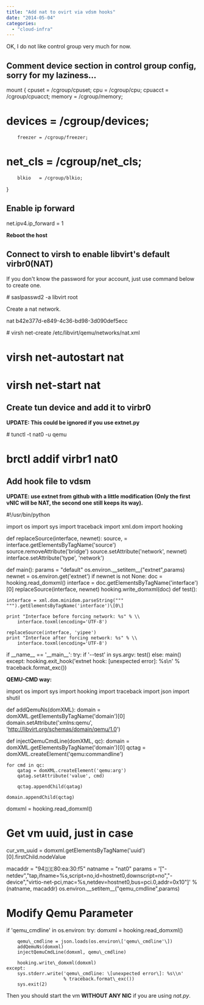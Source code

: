 ```yaml
---
title: "Add nat to ovirt via vdsm hooks"
date: "2014-05-04"
categories: 
  - "cloud-infra"
---
```


OK, I do not like control group very much for now.

## Comment device section in control group config, sorry for my laziness...

mount {
        cpuset  = /cgroup/cpuset;
        cpu     = /cgroup/cpu;
        cpuacct = /cgroup/cpuacct;
        memory  = /cgroup/memory;
#       devices = /cgroup/devices;
        freezer = /cgroup/freezer;
#       net\_cls = /cgroup/net\_cls;
        blkio   = /cgroup/blkio;
}

## Enable ip forward

net.ipv4.ip\_forward = 1

**Reboot the host**

## Connect to virsh to enable libvirt's default virbr0(NAT)

If you don't know the password for your account, just use command below to create one.

\# saslpasswd2 -a libvirt root

Create a nat network.

 nat
  b42e377d-e849-4c36-bd98-3d090def5ecc 

\# virsh net-create /etc/libvirt/qemu/networks/nat.xml
# virsh net-autostart nat
# virsh net-start nat

## Create tun device and add it to virbr0

**UPDATE: This could be ignored if you use extnet.py**

\# tunctl -t nat0 -u qemu
# brctl addif virbr1 nat0

## Add hook file to vdsm

**UPDATE: use extnet from github with a little modification (Only the first vNIC will be NAT, the second one still keeps its way).**

#!/usr/bin/python

import os
import sys
import traceback
import xml.dom
import hooking

def replaceSource(interface, newnet):
    source, = interface.getElementsByTagName('source')
    source.removeAttribute('bridge')
    source.setAttribute('network', newnet)
    interface.setAttribute('type', 'network')

def main():
    params = "default"
    os.environ.\_\_setitem\_\_("extnet",params)
    newnet = os.environ.get('extnet')
    if newnet is not None:
        doc = hooking.read\_domxml()
        interface = doc.getElementsByTagName('interface')\[0\]
        replaceSource(interface, newnet)
        hooking.write\_domxml(doc)
def test():

    interface = xml.dom.minidom.parseString("""
    """).getElementsByTagName('interface')\[0\]

    print "Interface before forcing network: %s" % \\
        interface.toxml(encoding='UTF-8')

    replaceSource(interface, 'yipee')
    print "Interface after forcing network: %s" % \\
        interface.toxml(encoding='UTF-8')

if \_\_name\_\_ == '\_\_main\_\_':
    try:
        if '--test' in sys.argv:
            test()
        else:
            main()
    except:
        hooking.exit\_hook('extnet hook: \[unexpected error\]: %s\\n' %
                          traceback.format\_exc()) 

**QEMU-CMD way:**

import os
import sys
import hooking
import traceback
import json
import shutil

def addQemuNs(domXML):
    domain = domXML.getElementsByTagName('domain')\[0\]
    domain.setAttribute('xmlns:qemu',
                        'http://libvirt.org/schemas/domain/qemu/1.0')

def injectQemuCmdLine(domXML, qc):
    domain = domXML.getElementsByTagName('domain')\[0\]
    qctag = domXML.createElement('qemu:commandline')

    for cmd in qc:
        qatag = domXML.createElement('qemu:arg')
        qatag.setAttribute('value', cmd)

        qctag.appendChild(qatag)

    domain.appendChild(qctag)
domxml = hooking.read\_domxml()

# Get vm uuid, just in case

cur\_vm\_uuid = domxml.getElementsByTagName('uuid')\[0\].firstChild.nodeValue

macaddr = "94:de:80:ea:30:f5"
natname = "nat0"
params = '\["-netdev","tap,ifname=%s,script=no,id=hostnet0,downscript=no","-device","virtio-net-pci,mac=%s,netdev=hostnet0,bus=pci.0,addr=0x10"\]' % (natname, macaddr)
os.environ.\_\_setitem\_\_("qemu\_cmdline",params)

# Modify Qemu Parameter

if 'qemu\_cmdline' in os.environ:
    try:
        domxml = hooking.read\_domxml()

        qemu\_cmdline = json.loads(os.environ\['qemu\_cmdline'\])
        addQemuNs(domxml)
        injectQemuCmdLine(domxml, qemu\_cmdline)

        hooking.write\_domxml(domxml)
    except:
        sys.stderr.write('qemu\_cmdline: \[unexpected error\]: %s\\n'
                         % traceback.format\_exc())
        sys.exit(2)

Then you should start the vm **WITHOUT ANY NIC** if you are using _nat.py_.
